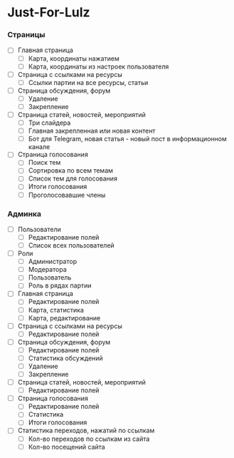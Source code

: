 # Just-For-Lulz

### Страницы
- [ ] Главная страница
  - [ ] Карта, координаты нажатием
  - [ ] Карта, координаты из настроек пользователя
- [ ] Страница с ссылками на ресурсы
  - [ ] Ссылки партии на все ресурсы, статьи
- [ ] Страница обсуждения, форум
  - [ ] Удаление
  - [ ] Закрепление
- [ ] Страница статей, новостей, мероприятий
  - [ ] Три слайдера
  - [ ] Главная закрепленная или новая контент
  - [ ] Бот для Telegram, новая статья - новый пост в информационном канале
- [ ] Страница голосования
  - [ ] Поиск тем
  - [ ] Сортировка по всем темам 
  - [ ] Список тем для голосования 
  - [ ] Итоги голосования
  - [ ] Проголосовавшие члены
  
### Админка
- [ ] Пользователи
  - [ ] Редактирование полей
  - [ ] Список всех пользователей
- [ ] Роли
  - [ ] Администратор
  - [ ] Модератора
  - [ ] Пользователь
  - [ ] Роль в рядах партии
- [ ] Главная страница
  - [ ] Редактирование полей
  - [ ] Карта, статистика
  - [ ] Карта, редактирование
- [ ] Страница с ссылками на ресурсы
  - [ ] Редактирование полей
- [ ] Страница обсуждения, форум
  - [ ] Редактирование полей
  - [ ] Статистика обсуждений
  - [ ] Удаление
  - [ ] Закрепление
- [ ] Страница статей, новостей, мероприятий
  - [ ] Редактирование полей
- [ ] Страница голосования
  - [ ] Редактирование полей
  - [ ] Статистика
  - [ ] Итоги голосования
- [ ] Статистика переходов, нажатий по ссылкам
  - [ ] Кол-во переходов по ссылкам из сайта
  - [ ] Кол-во посещений сайта
